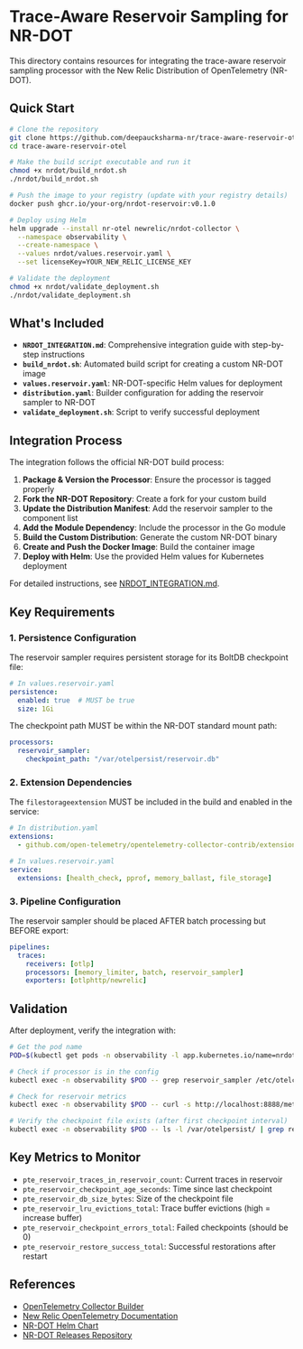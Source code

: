 # Trace-Aware Reservoir Sampling for NR-DOT

This directory contains resources for integrating the trace-aware reservoir sampling processor with the New Relic Distribution of OpenTelemetry (NR-DOT).

## Quick Start

```bash
# Clone the repository
git clone https://github.com/deepaucksharma-nr/trace-aware-reservoir-otel.git
cd trace-aware-reservoir-otel

# Make the build script executable and run it
chmod +x nrdot/build_nrdot.sh
./nrdot/build_nrdot.sh

# Push the image to your registry (update with your registry details)
docker push ghcr.io/your-org/nrdot-reservoir:v0.1.0

# Deploy using Helm
helm upgrade --install nr-otel newrelic/nrdot-collector \
  --namespace observability \
  --create-namespace \
  --values nrdot/values.reservoir.yaml \
  --set licenseKey=YOUR_NEW_RELIC_LICENSE_KEY

# Validate the deployment
chmod +x nrdot/validate_deployment.sh
./nrdot/validate_deployment.sh
```

## What's Included

- **`NRDOT_INTEGRATION.md`**: Comprehensive integration guide with step-by-step instructions
- **`build_nrdot.sh`**: Automated build script for creating a custom NR-DOT image
- **`values.reservoir.yaml`**: NR-DOT-specific Helm values for deployment
- **`distribution.yaml`**: Builder configuration for adding the reservoir sampler to NR-DOT
- **`validate_deployment.sh`**: Script to verify successful deployment

## Integration Process

The integration follows the official NR-DOT build process:

1. **Package & Version the Processor**: Ensure the processor is tagged properly
2. **Fork the NR-DOT Repository**: Create a fork for your custom build
3. **Update the Distribution Manifest**: Add the reservoir sampler to the component list
4. **Add the Module Dependency**: Include the processor in the Go module
5. **Build the Custom Distribution**: Generate the custom NR-DOT binary
6. **Create and Push the Docker Image**: Build the container image
7. **Deploy with Helm**: Use the provided Helm values for Kubernetes deployment

For detailed instructions, see [NRDOT_INTEGRATION.md](./NRDOT_INTEGRATION.md).

## Key Requirements

### 1. Persistence Configuration

The reservoir sampler requires persistent storage for its BoltDB checkpoint file:

```yaml
# In values.reservoir.yaml
persistence:
  enabled: true  # MUST be true
  size: 1Gi
```

The checkpoint path MUST be within the NR-DOT standard mount path:

```yaml
processors:
  reservoir_sampler:
    checkpoint_path: "/var/otelpersist/reservoir.db"
```

### 2. Extension Dependencies

The `filestorageextension` MUST be included in the build and enabled in the service:

```yaml
# In distribution.yaml
extensions:
  - github.com/open-telemetry/opentelemetry-collector-contrib/extension/filestorageextension

# In values.reservoir.yaml
service:
  extensions: [health_check, pprof, memory_ballast, file_storage]
```

### 3. Pipeline Configuration

The reservoir sampler should be placed AFTER batch processing but BEFORE export:

```yaml
pipelines:
  traces:
    receivers: [otlp]
    processors: [memory_limiter, batch, reservoir_sampler]
    exporters: [otlphttp/newrelic]
```

## Validation

After deployment, verify the integration with:

```bash
# Get the pod name
POD=$(kubectl get pods -n observability -l app.kubernetes.io/name=nrdot-collector -o jsonpath='{.items[0].metadata.name}')

# Check if processor is in the config
kubectl exec -n observability $POD -- grep reservoir_sampler /etc/otelcol-config.yaml

# Check for reservoir metrics
kubectl exec -n observability $POD -- curl -s http://localhost:8888/metrics | grep pte_reservoir

# Verify the checkpoint file exists (after first checkpoint interval)
kubectl exec -n observability $POD -- ls -l /var/otelpersist/ | grep reservoir.db
```

## Key Metrics to Monitor

- `pte_reservoir_traces_in_reservoir_count`: Current traces in reservoir
- `pte_reservoir_checkpoint_age_seconds`: Time since last checkpoint
- `pte_reservoir_db_size_bytes`: Size of the checkpoint file
- `pte_reservoir_lru_evictions_total`: Trace buffer evictions (high = increase buffer)
- `pte_reservoir_checkpoint_errors_total`: Failed checkpoints (should be 0)
- `pte_reservoir_restore_success_total`: Successful restorations after restart

## References

- [OpenTelemetry Collector Builder](https://github.com/open-telemetry/opentelemetry-collector/blob/main/cmd/builder/README.md)
- [New Relic OpenTelemetry Documentation](https://docs.newrelic.com/docs/more-integrations/open-source-telemetry-integrations/opentelemetry/opentelemetry-setup/)
- [NR-DOT Helm Chart](https://github.com/newrelic/helm-charts/tree/master/charts/nrdot-collector)
- [NR-DOT Releases Repository](https://github.com/newrelic/opentelemetry-collector-releases)